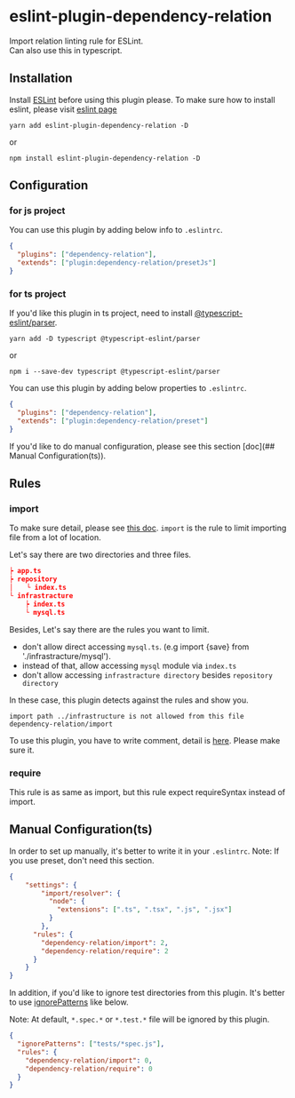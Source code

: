 # eslint-plugin-dependency-relation
Import relation linting rule for ESLint.  
Can also use this in typescript.

## Installation
Install [ESLint](https://github.com/eslint/eslint) before using this plugin please.
To make sure how to install eslint, please visit [eslint page](https://github.com/eslint/eslint)

```
yarn add eslint-plugin-dependency-relation -D
```

or

```
npm install eslint-plugin-dependency-relation -D
```

## Configuration

### for js project
You can use this plugin by adding below info to `.eslintrc`.

```json
{
  "plugins": ["dependency-relation"],
  "extends": ["plugin:dependency-relation/presetJs"]
}
```

### for ts project
If you'd like this plugin in ts project, need to install [@typescript-eslint/parser](https://github.com/typescript-eslint/typescript-eslint/tree/master/packages/parser).

```
yarn add -D typescript @typescript-eslint/parser
```
or
```
npm i --save-dev typescript @typescript-eslint/parser
```

You can use this plugin by adding below properties to `.eslintrc`.

```json
{
  "plugins": ["dependency-relation"],
  "extends": ["plugin:dependency-relation/preset"]
}
```

If you'd like to do manual configuration, please see this section [doc](## Manual Configuration(ts)).

## Rules
### import
To make sure detail, please see [this doc](https://github.com/YutamaKotaro/eslint-plugin-dependencies-relation/blob/main/docs/rules/import.md).
`import` is the rule to limit importing file from a lot of location.

Let's say there are two directories and three files.

```json
┝ app.ts
┝ repository
│　　└ index.ts
└ infrastracture
    ┝ index.ts
    └ mysql.ts
```

Besides, Let's say there are the rules you want to limit.

- don't allow direct accessing `mysql.ts`. (e.g import {save} from './infrastracture/mysql').
- instead of that, allow accessing `mysql` module via `index.ts`
- don't allow accessing `infrastracture directory` besides `repository directory`

In these case, this plugin detects against the rules and show you.

```
import path ../infrastructure is not allowed from this file  dependency-relation/import
```

To use this plugin, you have to write comment, detail is [here](https://github.com/YutamaKotaro/eslint-plugin-dependencies-relation/blob/main/docs/rules/import.md).
Please make sure it.

### require
This rule is as same as import, but this rule expect requireSyntax instead of import.

## Manual Configuration(ts)
In order to set up manually, it's better to write it in your `.eslintrc`.
Note: If you use preset, don't need this section.

```json
{
    "settings": {
        "import/resolver": {
          "node": {
            "extensions": [".ts", ".tsx", ".js", ".jsx"]
          }
        },
      "rules": {
        "dependency-relation/import": 2,
        "dependency-relation/require": 2
      }
    } 
}
```

In addition, if you'd like to ignore test directories from this plugin.
It's better to use [ignorePatterns](https://eslint.org/docs/user-guide/configuring/ignoring-code#ignorepatterns-in-config-files) like below.

Note: At default, `*.spec.*` or `*.test.*` file will be ignored by this plugin. 

```json
{
  "ignorePatterns": ["tests/*spec.js"],
  "rules": {
    "dependency-relation/import": 0,
    "dependency-relation/require": 0
  }
}
```




